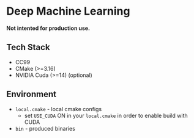 # Deep Machine Learning

**Not intented for production use.**

## Tech Stack

- CC99
- CMake (>=3.16)
- NVIDIA Cuda (>=14) (optional)

## Environment

- `local.cmake` - local cmake configs
  - set `USE_CUDA` ON in your `local.cmake` in order to enable build with CUDA
- `bin` - produced binaries